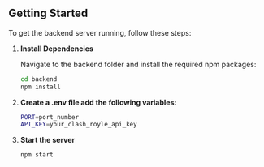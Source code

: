 ## Getting Started

To get the backend server running, follow these steps:

1. **Install Dependencies**

   Navigate to the backend folder and install the required npm packages:

   ```sh
   cd backend
   npm install

2. **Create a .env file add the following variables:**

    ```sh
    PORT=port_number
    API_KEY=your_clash_royle_api_key

3. **Start the server**

    ```sh
    npm start
